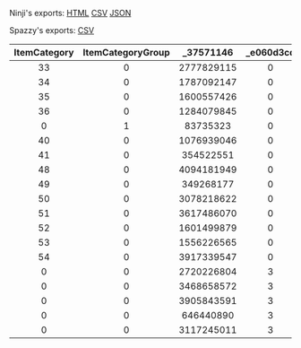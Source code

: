 Ninji's exports: [HTML](https://wuffs.org/acnh/bcsv_140/html/MessageCardSelectPresentSp.html) [CSV](https://wuffs.org/acnh/bcsv_140/csv/MessageCardSelectPresentSp.csv) [JSON](https://wuffs.org/acnh/bcsv_140/json/MessageCardSelectPresentSp.json)

Spazzy's exports: [CSV](JSON)

| ItemCategory | ItemCategoryGroup | _37571146 | _e060d3cd | ItemRemakeType |
|:--:|:--:|:--:|:--:|:--:|
| 33 | 0 | 2777829115 | 0 | 0 | 
| 34 | 0 | 1787092147 | 0 | 0 | 
| 35 | 0 | 1600557426 | 0 | 0 | 
| 36 | 0 | 1284079845 | 0 | 0 | 
| 0 | 1 | 83735323 | 0 | 0 | 
| 40 | 0 | 1076939046 | 0 | 0 | 
| 41 | 0 | 354522551 | 0 | 0 | 
| 48 | 0 | 4094181949 | 0 | 0 | 
| 49 | 0 | 349268177 | 0 | 0 | 
| 50 | 0 | 3078218622 | 0 | 0 | 
| 51 | 0 | 3617486070 | 0 | 0 | 
| 52 | 0 | 1601499879 | 0 | 0 | 
| 53 | 0 | 1556226565 | 0 | 0 | 
| 54 | 0 | 3917339547 | 0 | 0 | 
| 0 | 0 | 2720226804 | 3 | 1 | 
| 0 | 0 | 3468658572 | 3 | 1 | 
| 0 | 0 | 3905843591 | 3 | 1 | 
| 0 | 0 | 646440890 | 3 | 1 | 
| 0 | 0 | 3117245011 | 3 | 1 | 

